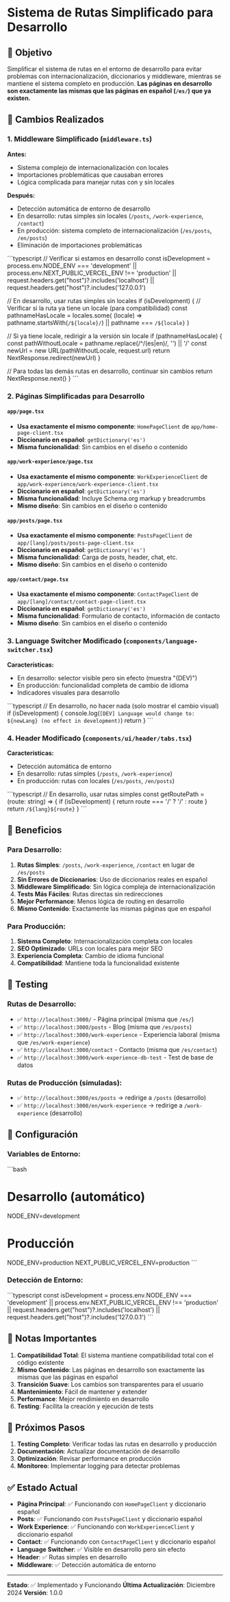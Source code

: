 # Sistema de Rutas Simplificado para Desarrollo

## 🎯 Objetivo

Simplificar el sistema de rutas en el entorno de desarrollo para evitar problemas con internacionalización, diccionarios y middleware, mientras se mantiene el sistema completo en producción. **Las páginas en desarrollo son exactamente las mismas que las páginas en español (`/es/`) que ya existen.**

## 🔄 Cambios Realizados

### 1. Middleware Simplificado (`middleware.ts`)

**Antes:**
- Sistema complejo de internacionalización con locales
- Importaciones problemáticas que causaban errores
- Lógica complicada para manejar rutas con y sin locales

**Después:**
- Detección automática de entorno de desarrollo
- En desarrollo: rutas simples sin locales (`/posts`, `/work-experience`, `/contact`)
- En producción: sistema completo de internacionalización (`/es/posts`, `/en/posts`)
- Eliminación de importaciones problemáticas

\`\`\`typescript
// Verificar si estamos en desarrollo
const isDevelopment = process.env.NODE_ENV === 'development' || 
                     process.env.NEXT_PUBLIC_VERCEL_ENV !== 'production' ||
                     request.headers.get("host")?.includes('localhost') ||
                     request.headers.get("host")?.includes('127.0.0.1')

// En desarrollo, usar rutas simples sin locales
if (isDevelopment) {
  // Verificar si la ruta ya tiene un locale (para compatibilidad)
  const pathnameHasLocale = locales.some(
    (locale) => pathname.startsWith(`/${locale}/`) || pathname === `/${locale}`
  )

  // Si ya tiene locale, redirigir a la versión sin locale
  if (pathnameHasLocale) {
    const pathWithoutLocale = pathname.replace(/^\/(es|en)/, '') || '/'
    const newUrl = new URL(pathWithoutLocale, request.url)
    return NextResponse.redirect(newUrl)
  }

  // Para todas las demás rutas en desarrollo, continuar sin cambios
  return NextResponse.next()
}
\`\`\`

### 2. Páginas Simplificadas para Desarrollo

#### `app/page.tsx`
- **Usa exactamente el mismo componente**: `HomePageClient` de `app/home-page-client.tsx`
- **Diccionario en español**: `getDictionary('es')`
- **Misma funcionalidad**: Sin cambios en el diseño o contenido

#### `app/work-experience/page.tsx`
- **Usa exactamente el mismo componente**: `WorkExperienceClient` de `app/work-experience/work-experience-client.tsx`
- **Diccionario en español**: `getDictionary('es')`
- **Misma funcionalidad**: Incluye Schema.org markup y breadcrumbs
- **Mismo diseño**: Sin cambios en el diseño o contenido

#### `app/posts/page.tsx`
- **Usa exactamente el mismo componente**: `PostsPageClient` de `app/[lang]/posts/posts-page-client.tsx`
- **Diccionario en español**: `getDictionary('es')`
- **Misma funcionalidad**: Carga de posts, header, chat, etc.
- **Mismo diseño**: Sin cambios en el diseño o contenido

#### `app/contact/page.tsx`
- **Usa exactamente el mismo componente**: `ContactPageClient` de `app/[lang]/contact/contact-page-client.tsx`
- **Diccionario en español**: `getDictionary('es')`
- **Misma funcionalidad**: Formulario de contacto, información de contacto
- **Mismo diseño**: Sin cambios en el diseño o contenido

### 3. Language Switcher Modificado (`components/language-switcher.tsx`)

**Características:**
- En desarrollo: selector visible pero sin efecto (muestra "(DEV)")
- En producción: funcionalidad completa de cambio de idioma
- Indicadores visuales para desarrollo

\`\`\`typescript
// En desarrollo, no hacer nada (solo mostrar el cambio visual)
if (isDevelopment) {
  console.log(`[DEV] Language would change to: ${newLang} (no effect in development)`)
  return
}
\`\`\`

### 4. Header Modificado (`components/ui/header/tabs.tsx`)

**Características:**
- Detección automática de entorno
- En desarrollo: rutas simples (`/posts`, `/work-experience`)
- En producción: rutas con locales (`/es/posts`, `/en/posts`)

\`\`\`typescript
// En desarrollo, usar rutas simples
const getRoutePath = (route: string) => {
  if (isDevelopment) {
    return route === '/' ? '/' : route
  }
  return `/${lang}${route}`
}
\`\`\`

## 🎨 Beneficios

### Para Desarrollo:
1. **Rutas Simples**: `/posts`, `/work-experience`, `/contact` en lugar de `/es/posts`
2. **Sin Errores de Diccionarios**: Uso de diccionarios reales en español
3. **Middleware Simplificado**: Sin lógica compleja de internacionalización
4. **Tests Más Fáciles**: Rutas directas sin redirecciones
5. **Mejor Performance**: Menos lógica de routing en desarrollo
6. **Mismo Contenido**: Exactamente las mismas páginas que en español

### Para Producción:
1. **Sistema Completo**: Internacionalización completa con locales
2. **SEO Optimizado**: URLs con locales para mejor SEO
3. **Experiencia Completa**: Cambio de idioma funcional
4. **Compatibilidad**: Mantiene toda la funcionalidad existente

## 🧪 Testing

### Rutas de Desarrollo:
- ✅ `http://localhost:3000/` - Página principal (misma que `/es/`)
- ✅ `http://localhost:3000/posts` - Blog (misma que `/es/posts`)
- ✅ `http://localhost:3000/work-experience` - Experiencia laboral (misma que `/es/work-experience`)
- ✅ `http://localhost:3000/contact` - Contacto (misma que `/es/contact`)
- ✅ `http://localhost:3000/work-experience-db-test` - Test de base de datos

### Rutas de Producción (simuladas):
- ✅ `http://localhost:3000/es/posts` → redirige a `/posts` (desarrollo)
- ✅ `http://localhost:3000/en/work-experience` → redirige a `/work-experience` (desarrollo)

## 🔧 Configuración

### Variables de Entorno:
\`\`\`bash
# Desarrollo (automático)
NODE_ENV=development

# Producción
NODE_ENV=production
NEXT_PUBLIC_VERCEL_ENV=production
\`\`\`

### Detección de Entorno:
\`\`\`typescript
const isDevelopment = process.env.NODE_ENV === 'development' || 
                     process.env.NEXT_PUBLIC_VERCEL_ENV !== 'production' ||
                     request.headers.get("host")?.includes('localhost') ||
                     request.headers.get("host")?.includes('127.0.0.1')
\`\`\`

## 📝 Notas Importantes

1. **Compatibilidad Total**: El sistema mantiene compatibilidad total con el código existente
2. **Mismo Contenido**: Las páginas en desarrollo son exactamente las mismas que las páginas en español
3. **Transición Suave**: Los cambios son transparentes para el usuario
4. **Mantenimiento**: Fácil de mantener y extender
5. **Performance**: Mejor rendimiento en desarrollo
6. **Testing**: Facilita la creación y ejecución de tests

## 🚀 Próximos Pasos

1. **Testing Completo**: Verificar todas las rutas en desarrollo y producción
2. **Documentación**: Actualizar documentación de desarrollo
3. **Optimización**: Revisar performance en producción
4. **Monitoreo**: Implementar logging para detectar problemas

## ✅ Estado Actual

- **Página Principal**: ✅ Funcionando con `HomePageClient` y diccionario español
- **Posts**: ✅ Funcionando con `PostsPageClient` y diccionario español
- **Work Experience**: ✅ Funcionando con `WorkExperienceClient` y diccionario español
- **Contact**: ✅ Funcionando con `ContactPageClient` y diccionario español
- **Language Switcher**: ✅ Visible en desarrollo pero sin efecto
- **Header**: ✅ Rutas simples en desarrollo
- **Middleware**: ✅ Detección automática de entorno

---

**Estado**: ✅ Implementado y Funcionando
**Última Actualización**: Diciembre 2024
**Versión**: 1.0.0
